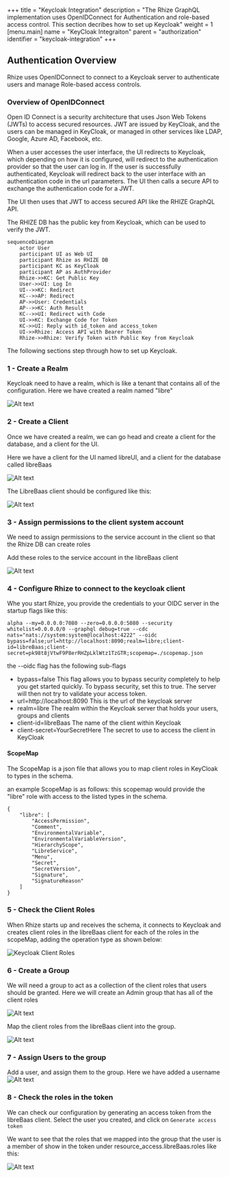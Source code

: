 +++
title = "Keycloak Integration"
description = "The Rhize GraphQL implementation uses OpenIDConnect for Authentication and role-based access control. This section decribes how to set up Keycloak"
weight = 1
[menu.main]
    name = "KeyCloak Integraiton"
    parent = "authorization"
    identifier = "keycloak-integration"
+++


## Authentication Overview

Rhize uses OpenIDConnect to connect to a Keycloak server to authenticate users and manage Role-based access controls.

### Overview of OpenIDConnect

Open ID Connect is a security architecture that uses Json Web Tokens (JWTs) to access secured resources.
JWT are issued by KeyCloak, and the users can be managed in KeyCloak, or managed in other services like LDAP, Google, Azure AD, Facebook, etc.

When a user accesses the user interface, the UI redirects to Keycloak, which depending on how it is configured, will redirect to the authentication provider so that the user can log in. If the user is successfully authenticated, Keycloak will redirect back to the user interface with an authentication code in the url parameters.
The UI then calls a secure API to exchange the authentication code for a JWT.

The UI then uses that JWT to access secured API like the RHIZE GraphQL API.

The RHIZE DB has the public key from Keycloak, which can be used to verify the JWT.

```mermaid
sequenceDiagram
	actor User
	participant UI as Web UI
	participant Rhize as RHIZE DB
	participant KC as KeyCloak
	participant AP as AuthProvider
	Rhize->>KC: Get Public Key
	User->>UI: Log In
	UI-->>KC: Redirect
	KC-->>AP: Redirect
	AP->>User: Credentials
	AP-->>KC: Auth Result
	KC-->>UI: Redirect with Code
	UI->>KC: Exchange Code for Token
	KC->>UI: Reply with id_token and access_token
	UI->>Rhize: Access API with Bearer Token
	Rhize->>Rhize: Verify Token with Public Key from Keycloak

```

The following sections step through how to set up Keycloak.

### 1 - Create a Realm 
Keycloak need to have a realm, which is like a tenant that contains all of the configuration. 
Here we have created a realm named "libre"

![Alt text](<Screenshot 2023-08-12 at 5.39.15 pm.png>)

### 2 - Create a Client 
Once we have created a realm, we can go head and create a client for the database, and a client for the UI.

Here we have a client for the UI named libreUI, and a client for the database called libreBaas

![Alt text](<Screenshot 2023-08-12 at 5.41.00 pm.png>)

The LibreBaas client should be configured like this:

![Alt text](<Screenshot 2023-08-12 at 5.43.51 pm.png>)

### 3 - Assign permissions to the client system account

We need to assign permissions to the service account in the client so that the Rhize DB can create roles 

Add these roles to the service account in the libreBaas client

![Alt text](<Screenshot 2023-08-12 at 5.45.47 pm.png>)

### 4 - Configure Rhize to connect to the keycloak client

Whe you start Rhize, you provide the credentials to your OIDC server in the startup flags like this:
```
alpha --my=0.0.0.0:7080 --zero=0.0.0.0:5080 --security whitelist=0.0.0.0/0 --graphql debug=true --cdc nats="nats://system:system@localhost:4222" --oidc bypass=false;url=http://localhost:8090;realm=libre;client-id=libreBaas;client-secret=pk98t8jVtwF9P8erRHZpLklWtz1TzGTR;scopemap=./scopemap.json
```
the --oidc flag has the following sub-flags

- bypass=false  This flag allows you to bypass security completely to help you get started quickly. To bypass security, set this to true. The server will then not try to validate your access token.
- url=http://localhost:8090  This is the url of the keycloak server
- realm=libre  The realm within the Keycloak server that holds your users, groups and clients
- client-id=libreBaas The name of the client within Keycloak
- client-secret=YourSecretHere The secret to use to access the client in KeyCloak


#### ScopeMap

The ScopeMap is a json file that allows you to map client roles in KeyCloak to types in the schema.

an example ScopeMap is as follows:
this scopemap would provide the "libre" role with access to the listed types in the schema.
```
{
	"libre": [
		"AccessPermission",
		"Comment",
		"EnvironmentalVariable",
		"EnvironmentalVariableVersion",
		"HierarchyScope",
		"LibreService",
		"Menu",
		"Secret",
		"SecretVersion",
		"Signature",
		"SignatureReason"
	]
}
```



### 5 - Check the Client Roles

When Rhize starts up and receives the schema, it connects to Keycloak and creates client roles in the libreBaas client for each of the roles in the scopeMap, adding the operation type as shown below:

![Keycloak Client Roles](../../../static/images/graphql/KeyCloakClientRoles.png)

### 6 - Create a Group

We will need a group to act as a collection of the client roles that users should be granted. Here we will create an Admin group that has all of the client roles

![Alt text](<Screenshot 2023-08-12 at 5.48.02 pm.png>)

Map the client roles from the libreBaas client into the group.

![Alt text](<Screenshot 2023-08-12 at 5.49.23 pm.png>)

### 7 - Assign Users to the group

Add a user, and assign them to the group. Here we have added a username 
![Alt text](<Screenshot 2023-08-12 at 5.51.59 pm.png>)

### 8 - Check the roles in the token

We can check our configuration by generating an access token from the libreBaas client.
Select the user you created, and click on `Generate access token`

We want to see that the roles that we mapped into the group that the user is a member of show in the token under resource_access.libreBaas.roles like this:

![Alt text](<Screenshot 2023-08-12 at 5.53.38 pm.png>)

